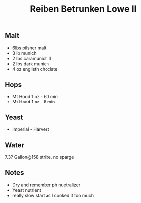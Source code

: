 ﻿---
layout: post
title: Reiben Betrunken Lowe II
tags: [ beer ]
---
## Malt
- 6lbs  pilsner malt
- 3 lb munich 
- 2 lbs caramunich II
- 2 lbs dark munich
- 4 oz englisth choclate

## Hops
- Mt Hood 1  oz - 60 min
- Mt Hood 1 oz - 5 min

## Yeast
- Imperial  - Harvest

## Water
7.3? Gallon@158 strike. no sparge 

## Notes
-  Dry and remember ph nuetralizer
- Yeast nutrient
- really slow start as I cooked it too much


